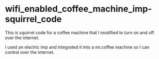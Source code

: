 wifi_enabled_coffee_machine_imp-squirrel_code
=============================================

This is squirrel code for a coffee machine that I modified to turn on and off over the internet.


I used an electric imp and integrated it into a mr.coffee machine so I can control over the internet.

